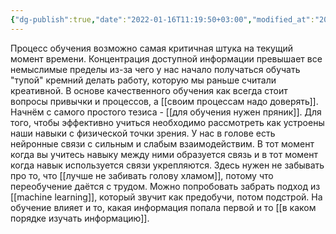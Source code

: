 ```yaml
---
{"dg-publish":true,"date":"2022-01-16T11:19:50+03:00","modified_at":"2022-05-27T20:55:36+03:00","permalink":"/kak-pravilno-uchitsya/","dgHomeLink":false,"dgPassFrontmatter":true}
---
```



Процесс обучения возможно самая критичная штука на текущий момент времени. Концентрация доступной информации превышает все немыслимые пределы из-за чего у нас начало получаться обучать "тупой" кремний делать работу, которую мы раньше считали креативной. В основе качественного обучения как всегда стоит вопросы привычки и процессов, а [[своим процессам надо доверять]].
Начнём с самого простого тезиса - [[для обучения нужен пряник]].
Для того, чтобы эффективно учиться необходимо рассмотреть как устроены наши навыки с физической точки зрения.
У нас в голове  есть нейронные связи с сильным и слабым взаимодействим. В тот момент когда вы учитесь навыку между ними образуется связь и в тот момент когда навык используется связи укрепляются.
Здесь нужен не забывать про то, что [[лучше не забивать голову хламом]], потому что переобучение даётся с трудом.
Можно попробовать забрать подход из [[machine learning]], который звучит как предобучи, потом подстрой.
На обучение влияет и то, какая информация попала первой и то [[в каком порядке изучать информацию]].
